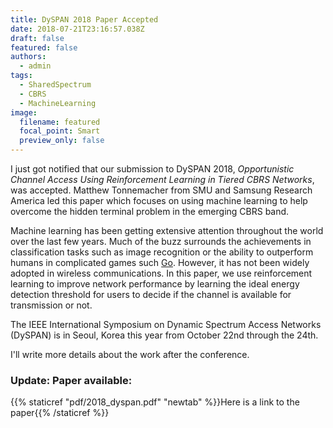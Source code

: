 ```yaml
---
title: DySPAN 2018 Paper Accepted
date: 2018-07-21T23:16:57.038Z
draft: false
featured: false
authors:
  - admin
tags:
  - SharedSpectrum
  - CBRS
  - MachineLearning
image:
  filename: featured
  focal_point: Smart
  preview_only: false
---
```

I just got notified that our submission to DySPAN 2018, *Opportunistic Channel Access Using Reinforcement Learning in Tiered CBRS Networks*, was accepted. Matthew Tonnemacher from SMU and Samsung Research America led this paper which focuses on using machine learning to help overcome the hidden terminal problem in the emerging CBRS band. 

Machine learning has been getting extensive attention throughout the world over the last few years. Much of the buzz surrounds the achievements in classification tasks such as image recognition or the ability to outperform humans in complicated games such [Go](https://deepmind.com/research/alphago/). However, it has not been widely adopted in wireless communications. In this paper, we use reinforcement learning to improve network performance by learning the ideal energy detection threshold for users to decide if the channel is available for transmission or not.

The IEEE International Symposium on Dynamic Spectrum Access Networks (DySPAN) is in Seoul, Korea this year from October 22nd through the 24th.

I'll write more details about the work after the conference.

### Update: Paper available:
{{% staticref "pdf/2018_dyspan.pdf" "newtab" %}}Here is a link to the paper{{% /staticref %}}